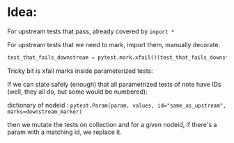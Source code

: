 # Idea:

For upstream tests that pass, already covered by `import *`

For upstream tests that we need to mark, import them, manually decorate.

```python
test_that_fails_downstream = pytest.mark.xfail()(test_that_fails_downstream)
```

Tricky bit is xfail marks inside parameterized tests:

If we can state safely (enough) that all parametrized tests of note have IDs (well, they all do, but some would be numbered):

dictionary of 
nodeid : `pytest.Param(param, values, id="same_as_upstream", marks=downstream_marker)`

then we mutate the tests on collection and for a given nodeid, if there's a param with a matching id, we replace it.

